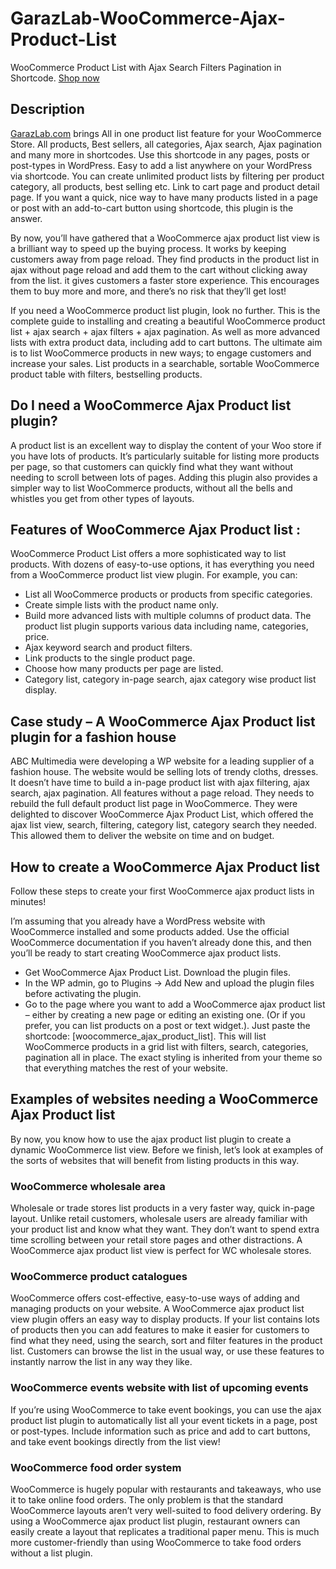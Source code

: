 # GarazLab-WooCommerce-Ajax-Product-List
WooCommerce Product List with Ajax Search Filters Pagination in Shortcode. [Shop now](https://garazlab.com/product/woocommerce-product-list-with-ajax-search-filters-pagination-in-shortcode/) 

## Description
[GarazLab.com](https://garazlab.com) brings All in one product list feature for your WooCommerce Store. All products, Best sellers, all categories, Ajax search, Ajax pagination and many more in shortcodes. Use this shortcode in any pages, posts or post-types in WordPress. Easy to add a list anywhere on your WordPress via shortcode. You can create unlimited product lists by filtering per product category, all products, best selling etc. Link to cart page and product detail page. If you want a quick, nice way to have many products listed in a page or post with an add-to-cart button using shortcode, this plugin is the answer.

By now, you’ll have gathered that a WooCommerce ajax product list view is a brilliant way to speed up the buying process. It works by keeping customers away from page reload. They find products in the product list in ajax without page reload and add them to the cart without clicking away from the list. it gives customers a faster store experience. This encourages them to buy more and more, and there’s no risk that they’ll get lost!

If you need a WooCommerce product list plugin, look no further. This is the complete guide to installing and creating a beautiful WooCommerce product list + ajax search + ajax filters + ajax pagination. As well as more advanced lists with extra product data, including add to cart buttons. The ultimate aim is to list WooCommerce products in new ways; to engage customers and increase your sales. List products in a searchable, sortable WooCommerce product table with filters, bestselling products.

## Do I need a WooCommerce Ajax Product list plugin?
A product list is an excellent way to display the content of your Woo store if you have lots of products. It’s particularly suitable for listing more products per page, so that customers can quickly find what they want without needing to scroll between lots of pages. Adding this plugin also provides a simpler way to list WooCommerce products, without all the bells and whistles you get from other types of layouts.

## Features of WooCommerce Ajax Product list :
WooCommerce Product List offers a more sophisticated way to list products. With dozens of easy-to-use options, it has everything you need from a WooCommerce product list view plugin. For example, you can:

- List all WooCommerce products or products from specific categories.
- Create simple lists with the product name only.
- Build more advanced lists with multiple columns of product data. The product list plugin supports various data including name, categories, price.
- Ajax keyword search and product filters.
- Link products to the single product page.
- Choose how many products per page are listed.
- Category list, category in-page search, ajax category wise product list display.

## Case study – A WooCommerce Ajax Product list plugin for a fashion house
ABC Multimedia were developing a WP website for a leading supplier of a fashion house. The website would be selling lots of trendy cloths, dresses. It doesn’t have time to build a in-page product list with ajax filtering, ajax search, ajax pagination. All features without a page reload. They needs to rebuild the full default product list page in WooCommerce. They were delighted to discover WooCommerce Ajax Product List, which offered the ajax list view, search, filtering, category list, category search they needed. This allowed them to deliver the website on time and on budget.

## How to create a WooCommerce Ajax Product list
Follow these steps to create your first WooCommerce ajax product lists in minutes!

I’m assuming that you already have a WordPress website with WooCommerce installed and some products added. Use the official WooCommerce documentation if you haven’t already done this, and then you’ll be ready to start creating WooCommerce ajax product lists.

- Get WooCommerce Ajax Product List. Download the plugin files.
- In the WP admin, go to Plugins -> Add New and upload the plugin files before activating the plugin.
- Go to the page where you want to add a WooCommerce ajax product list – either by creating a new page or editing an existing one. (Or if you prefer, you can list products on a post or text widget.). Just paste the shortcode: [woocommerce_ajax_product_list].
This will list WooCommerce products in a grid list with filters, search, categories, pagination all in place. The exact styling is inherited from your theme so that everything matches the rest of your website.

## Examples of websites needing a WooCommerce Ajax Product list
By now, you know how to use the ajax product list plugin to create a dynamic WooCommerce list view. Before we finish, let’s look at examples of the sorts of websites that will benefit from listing products in this way.

### WooCommerce wholesale area
Wholesale or trade stores list products in a very faster way, quick in-page layout. Unlike retail customers, wholesale users are already familiar with your product list and know what they want. They don’t want to spend extra time scrolling between your retail store pages and other distractions. A WooCommerce ajax product list view is perfect for WC wholesale stores.

### WooCommerce product catalogues
WooCommerce offers cost-effective, easy-to-use ways of adding and managing products on your website. A WooCommerce ajax product list view plugin offers an easy way to display products. If your list contains lots of products then you can add features to make it easier for customers to find what they need, using the search, sort and filter features in the product list. Customers can browse the list in the usual way, or use these features to instantly narrow the list in any way they like.

### WooCommerce events website with list of upcoming events
If you’re using WooCommerce to take event bookings, you can use the ajax product list plugin to automatically list all your event tickets in a page, post or post-types. Include information such as price and add to cart buttons, and take event bookings directly from the list view!

### WooCommerce food order system
WooCommerce is hugely popular with restaurants and takeaways, who use it to take online food orders. The only problem is that the standard WooCommerce layouts aren’t very well-suited to food delivery ordering. By using a WooCommerce ajax product list plugin, restaurant owners can easily create a layout that replicates a traditional paper menu. This is much more customer-friendly than using WooCommerce to take food orders without a list plugin.
